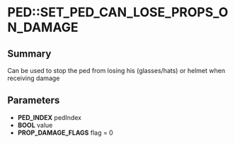 # PED::SET_PED_CAN_LOSE_PROPS_ON_DAMAGE

## Summary
Can be used to stop the ped from losing his (glasses/hats) or helmet when receiving damage

## Parameters
* **PED_INDEX** pedIndex
* **BOOL** value
* **PROP_DAMAGE_FLAGS** flag = 0